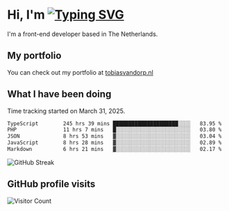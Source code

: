 # Hi, I'm [![Typing SVG](https://readme-typing-svg.demolab.com?font=Fira+Code&pause=1000&width=435&lines=tobiasvdorp)](https://git.io/typing-svg)

I'm a front-end developer based in The Netherlands.

## My portfolio

You can check out my portfolio at [tobiasvandorp.nl](https://www.tobiasvandorp.nl/)

## What I have been doing

Time tracking started on March 31, 2025.

<!--START_SECTION:waka-->

```txt
TypeScript        245 hrs 39 mins █████████████████████░░░░   83.95 %
PHP               11 hrs 7 mins   █░░░░░░░░░░░░░░░░░░░░░░░░   03.80 %
JSON              8 hrs 53 mins   ▓░░░░░░░░░░░░░░░░░░░░░░░░   03.04 %
JavaScript        8 hrs 28 mins   ▓░░░░░░░░░░░░░░░░░░░░░░░░   02.89 %
Markdown          6 hrs 21 mins   ▓░░░░░░░░░░░░░░░░░░░░░░░░   02.17 %
```

<!--END_SECTION:waka-->

![GitHub Streak](https://streak-stats.demolab.com?user=tobiasvdorp&theme=dark&hide_border=true&mode=weekly&background=36%2C6400A6%2C000000)

## GitHub profile visits

![Visitor Count](https://profile-counter.glitch.me/tobiasvdorp/count.svg)

